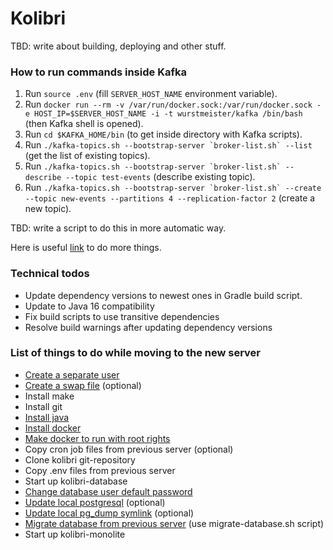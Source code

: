 # Kolibri

TBD: write about building, deploying and other stuff.

### How to run commands inside Kafka

1. Run `source .env` (fill `SERVER_HOST_NAME` environment variable).
2. Run `docker run --rm -v /var/run/docker.sock:/var/run/docker.sock -e HOST_IP=$SERVER_HOST_NAME -i -t wurstmeister/kafka /bin/bash` (then Kafka shell is opened).
3. Run `cd $KAFKA_HOME/bin` (to get inside directory with Kafka scripts).
4. Run ``./kafka-topics.sh --bootstrap-server `broker-list.sh` --list`` (get the list of existing topics).
5. Run ``./kafka-topics.sh --bootstrap-server `broker-list.sh` --describe --topic test-events`` (describe existing topic).
6. Run ``./kafka-topics.sh --bootstrap-server `broker-list.sh` --create --topic new-events --partitions 4 --replication-factor 2`` (create a new topic).

TBD: write a script to do this in more automatic way.

Here is useful [link](https://medium.com/big-data-engineering/hello-kafka-world-the-complete-guide-to-kafka-with-docker-and-python-f788e2588cfc) to do more things.

### Technical todos

- Update dependency versions to newest ones in Gradle build script.
- Update to Java 16 compatibility
- Fix build scripts to use transitive dependencies
- Resolve build warnings after updating dependency versions

### List of things to do while moving to the new server

- [Create a separate user](https://www.pluralsight.com/guides/user-and-group-management-linux)
- [Create a swap file](https://www.digitalocean.com/community/tutorials/how-to-add-swap-space-on-ubuntu-20-04) (optional)
- Install make
- Install git
- [Install java](https://losst.ru/ustanovka-java-v-ubuntu-18-04)
- [Install docker](https://docs.docker.com/engine/install/ubuntu/)
- [Make docker to run with root rights](https://www.digitalocean.com/community/questions/how-to-fix-docker-got-permission-denied-while-trying-to-connect-to-the-docker-daemon-socket)
- Copy cron job files from previous server (optional)
- Clone kolibri git-repository
- Copy .env files from previous server
- Start up kolibri-database
- [Change database user default password](https://stackoverflow.com/questions/12720967/how-to-change-postgresql-user-password)
- [Update local postgresql](https://www.postgresql.org/download/linux/ubuntu/) (optional)
- [Update local pg_dump symlink](https://stackoverflow.com/questions/12836312/postgresql-9-2-pg-dump-version-mismatch) (optional)
- [Migrate database from previous server](https://postgrespro.ru/docs/postgresql/9.6/backup-dump) (use migrate-database.sh script)
- Start up kolibri-monolite
